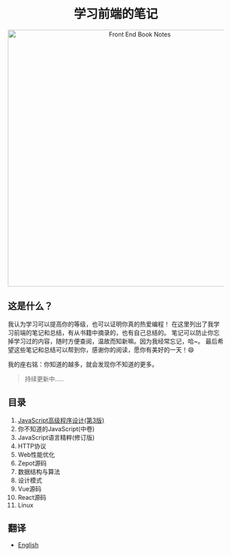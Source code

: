 <h1 align="center">学习前端的笔记</h1>
<div align="center">
  <img src="https://udemy-images.udemy.com/course/750x422/670034_ce04_4.jpg" alt="Front End Book Notes" width="600" />
</div>

## 这是什么？

我认为学习可以提高你的等级，也可以证明你真的热爱编程！
在这里列出了我学习前端的笔记和总结，有从书籍中摘录的，也有自己总结的。
笔记可以防止你忘掉学习过的内容，随时方便查阅，温故而知新嘛。因为我经常忘记，哈~。
最后希望这些笔记和总结可以帮到你，感谢你的阅读，愿你有美好的一天！:smile:

我的座右铭：你知道的越多，就会发现你不知道的更多。

>持续更新中.....

## 目录

1. [JavaScript高级程序设计(第3版)](notes/Professional-for-Web-Developers/Professional-for-Web-Developers.md)
1. 你不知道的JavaScript(中卷)
1. JavaScript语言精粹(修订版)
1. HTTP协议
1. Web性能优化
1. Zepot源码
1. 数据结构与算法
1. 设计模式
1. Vue源码
1. React源码
1. Linux

## 翻译

- [English](README.en.md)

